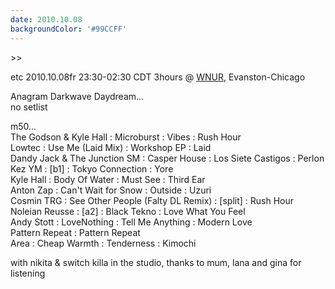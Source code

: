 ```yaml
---
date: 2010.10.08
backgroundColor: '#99CCFF'
---
```


\>>

etc 2010.10.08fr 23:30-02:30 CDT 3hours @ [WNUR](http://www.wnur.org/), Evanston-Chicago  

Anagram Darkwave Daydream...  
no setlist  

m50...  
The Godson & Kyle Hall : Microburst : Vibes : Rush Hour  
Lowtec : Use Me (Laid Mix) : Workshop EP : Laid  
Dandy Jack & The Junction SM : Casper House : Los Siete Castigos : Perlon  
Kez YM : \[b1\] : Tokyo Connection : Yore  
Kyle Hall : Body Of Water : Must See : Third Ear  
Anton Zap : Can't Wait for Snow : Outside : Uzuri  
Cosmin TRG : See Other People (Falty DL Remix) : \[split\] : Rush Hour  
Noleian Reusse : \[a2\] : Black Tekno : Love What You Feel  
Andy Stott : LoveNothing : Tell Me Anything : Modern Love  
Pattern Repeat : Pattern Repeat  
Area : Cheap Warmth : Tenderness : Kimochi  

with nikita & switch killa in the studio, thanks to mum, lana and gina for listening
